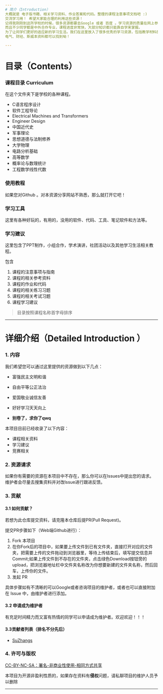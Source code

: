 ```yaml
---
# 简介（Introduction） 
大概就是 电子版书籍、相关学习资料、作业答案和代码。整理的课程注意事项文档吧 :)
交流学习用！ 希望大家能合理的利用这些资源！
记得我刚刚到这所学校的时候，很多资源都要去Google 或者 百度 。学习资源的质量在网上参差不齐，而且不一定适合我们学生。
而且不少同学都是中外合作专业，课程进度非常快，大部分知识都只能靠自学来掌握。
为了让同学们更好的适应新的学习生活。我们在这里放入了很多优秀的学习资源，包括教学材料的PDF版本,历年的考试试卷,优秀保研同学的笔记,并提供各种复杂的课程的优秀作业和代码进行参考。
电气、财经、斯威本资料都可以找到呦！

---
```

# 目录（Contents）

### 课程目录 Curriculum

在这个文件夹下是学校的各种课程。

* C语言程序设计
* 软件工程导论
* Electrical Machines and Transformers
* Engineer Design
* 中国近代史
* 军事理论
* 思想道德与法制修养
* 大学物理
* 电路分析基础
* 高等数学
* 概率论与数理统计
* 工程数学线性代数

### 使用教程

如果您对Github 。对本资源分享网站不熟悉，那么就打开它吧！

### 学习工具
这里有各种好玩的，有用的，没用的软件、代码、工具、笔记软件和方法等。

### 学习建议
这里包含了PPT制作，小组合作，学术演讲，社团活动以及其他学习生活相关教程。



包含 

1. 课程的注意事项与指南
2. 课程的相关参考资料
3. 课程的作业和代码
4. 课程的相关练习习题
5. 课程的相关考试习题
6. 课程学习建议

> 目录按照课程名称首字母排序

-----

# 详细介绍（Detailed Introduction ） 

### 1. 内容


我们希望您可以通过这里提供的资源做到以下几点：

- 富强民主文明和谐
- 自由平等公正法治
- 爱国敬业诚信友善

- 好好学习天天向上
- **别卷了，求你了qwq**

本项目目前已经收录了以下内容：

- 课程相关资料
- 学习建议
- 竞赛相关

### 2. 资源请求

如果你有需要的资源在本项目中不存在，那么你可以在Issues中提出您的请求。维护者会尽量去搜集资料并对改Issue进行跟进反馈。

### 3. 贡献

#### 3.1 如何贡献？

若想为此仓库提交资料，请克隆本仓库后提PR(Pull Request)。

提交PR步骤如下（Web端Github进行）：

1. Fork 本项目
2. 在你Fork后的项目中，如果要上传文件到已有文件夹，直接打开对应的文件夹，把需要上传的文件拖动到浏览器里，等待上传结束后，填写提交信息并Commit;如果上传文件到不存在的文件夹，点击绿色Download按钮旁的upload，把浏览器地址栏中文件夹名称改为你想要新建的文件夹名称，然后回车，上传你的文件。
3. 发起 PR

具体步骤如有不清晰的可以Google或者咨询项目的维护者，或者也可以直接附加在 Issue 中，由维护者进行添加。

#### 3.2 申请成为维护者

有充足时间精力而又富有热情的同学可以申请成为维护者。欢迎欢迎！！！

#### 3.3贡献者列表（排名不分先后）

- [SuZhangs](https://github.com/SuZhangs)

### 4. 许可与版权

[CC-BY-NC-SA：署名-非商业性使用-相同方式共享](https://creativecommons.org/licenses/by-nc-sa/4.0/deed.zh)

本项目为开源非盈利性质的，如果存在资料有**侵权**问题，请私聊项目的维护人员予以删除

---




